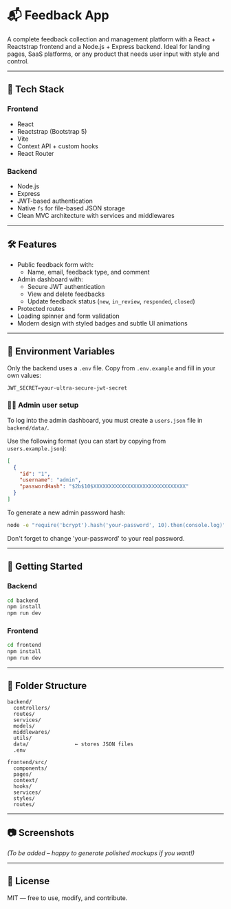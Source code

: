 # 📬 Feedback App

A complete feedback collection and management platform with a React + Reactstrap frontend and a Node.js + Express backend. Ideal for landing pages, SaaS platforms, or any product that needs user input with style and control.

---

## 🚀 Tech Stack

### Frontend
- React
- Reactstrap (Bootstrap 5)
- Vite
- Context API + custom hooks
- React Router

### Backend
- Node.js
- Express
- JWT-based authentication
- Native `fs` for file-based JSON storage
- Clean MVC architecture with services and middlewares

---

## 🛠️ Features

- Public feedback form with:
  - Name, email, feedback type, and comment
- Admin dashboard with:
  - Secure JWT authentication
  - View and delete feedbacks
  - Update feedback status (`new`, `in_review`, `responded`, `closed`)
- Protected routes
- Loading spinner and form validation
- Modern design with styled badges and subtle UI animations

---

## 🔐 Environment Variables

Only the backend uses a `.env` file. Copy from `.env.example` and fill in your own values:

```env
JWT_SECRET=your-ultra-secure-jwt-secret
```

### 🧑‍💻 Admin user setup

To log into the admin dashboard, you must create a `users.json` file in `backend/data/`.

Use the following format (you can start by copying from `users.example.json`):

```json
[
  {
    "id": "1",
    "username": "admin",
    "passwordHash": "$2b$10$XXXXXXXXXXXXXXXXXXXXXXXXXXXXXX"
  }
]
```

To generate a new admin password hash:

```bash
node -e "require('bcrypt').hash('your-password', 10).then(console.log)"
```

Don't forget to change 'your-password' to your real password.

---

## 🧪 Getting Started

### Backend

```bash
cd backend
npm install
npm run dev
```

### Frontend

```bash
cd frontend
npm install
npm run dev
```

---

## 📁 Folder Structure

```
backend/
  controllers/
  routes/
  services/
  models/
  middlewares/
  utils/
  data/               ← stores JSON files
  .env

frontend/src/
  components/
  pages/
  context/
  hooks/
  services/
  styles/
  routes/
```

---

## 📷 Screenshots

_(To be added – happy to generate polished mockups if you want!)_

---

## 📄 License

MIT — free to use, modify, and contribute.